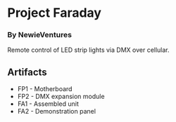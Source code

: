 # Project Faraday
### By NewieVentures

Remote control of LED strip lights via DMX over cellular.

## Artifacts
* FP1 - Motherboard
* FP2 - DMX expansion module
* FA1 - Assembled unit
* FA2 - Demonstration panel
